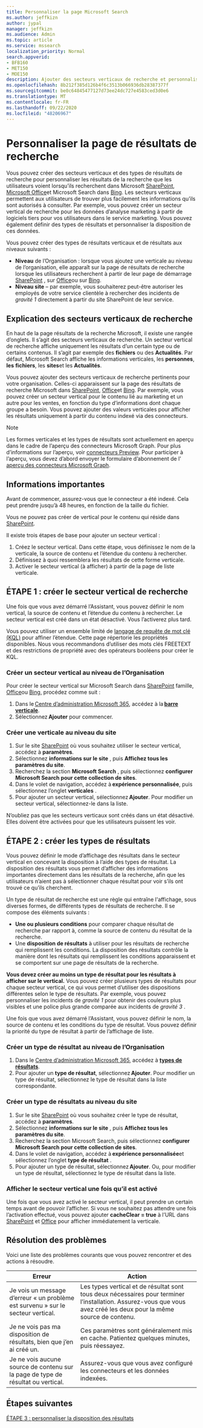 ```yaml
---
title: Personnaliser la page Microsoft Search
ms.author: jeffkizn
author: jypal
manager: jeffkizn
ms.audience: Admin
ms.topic: article
ms.service: mssearch
localization_priority: Normal
search.appverid:
- BFB160
- MET150
- MOE150
description: Ajouter des secteurs verticaux de recherche et personnaliser les résultats de la recherche
ms.openlocfilehash: 8b212f385d126b4f6c3513b066936db28387377f
ms.sourcegitcommit: be0c64845477127d73ee24dc727e4583ced3d0e6
ms.translationtype: MT
ms.contentlocale: fr-FR
ms.lasthandoff: 09/22/2020
ms.locfileid: "48206967"
---
```

# <a name="customize-the-search-results-page"></a>Personnaliser la page de résultats de recherche

Vous pouvez créer des secteurs verticaux et des types de résultats de recherche pour personnaliser les résultats de la recherche que les utilisateurs voient lorsqu’ils recherchent dans Microsoft [SharePoint](https://sharepoint.com/), [Microsoft Office](https://office.com)et Microsoft Search dans [Bing](https://bing.com). Les secteurs verticaux permettent aux utilisateurs de trouver plus facilement les informations qu’ils sont autorisés à consulter. Par exemple, vous pouvez créer un secteur vertical de recherche pour les données d’analyse marketing à partir de logiciels tiers pour vos utilisateurs dans le service marketing. Vous pouvez également définir des types de résultats et personnaliser la disposition de ces données.  

Vous pouvez créer des types de résultats verticaux et de résultats aux niveaux suivants :

- **Niveau** de l’Organisation : lorsque vous ajoutez une verticale au niveau de l’organisation, elle apparaît sur la page de résultats de recherche lorsque les utilisateurs recherchent à partir de leur page de démarrage [SharePoint](https://sharepoint.com/) , sur [Office](https://office.com)ou sur [Bing](https://bing.com).
- **Niveau site** – par exemple, vous souhaiterez peut-être autoriser les employés de votre service clientèle à rechercher des incidents de *gravité 1* directement à partir du site SharePoint de leur service.

## <a name="search-verticals-explained"></a>Explication des secteurs verticaux de recherche

En haut de la page résultats de la recherche Microsoft, il existe une rangée d’onglets. Il s’agit des secteurs verticaux de recherche. Un secteur vertical de recherche affiche uniquement les résultats d’un certain type ou de certains contenus. Il s’agit par exemple des **fichiers** ou des **Actualités**. Par défaut, Microsoft Search affiche les informations verticales, les **personnes**, **les** **fichiers**, les **sites**et les **Actualités**.  

Vous pouvez ajouter des secteurs verticaux de recherche pertinents pour votre organisation. Celles-ci apparaissent sur la page des résultats de recherche Microsoft dans [SharePoint](https://sharepoint.com/), [Office](https://Office.com)et [Bing](https://bing.com). Par exemple, vous pouvez créer un secteur vertical pour le contenu lié au marketing et un autre pour les ventes, en fonction du type d’informations dont chaque groupe a besoin. Vous pouvez ajouter des valeurs verticales pour afficher les résultats uniquement à partir du contenu indexé via des connecteurs.  

>[!NOTE]
> Les formes verticales et les types de résultats sont actuellement en aperçu dans le cadre de l’aperçu des connecteurs Microsoft Graph. Pour plus d’informations sur l’aperçu, voir [connecteurs Preview](connectors-preview.md). Pour participer à l’aperçu, vous devez d’abord envoyer le formulaire d’abonnement de l' [aperçu des connecteurs Microsoft Graph](https://forms.office.com/Pages/ResponsePage.aspx?id=v4j5cvGGr0GRqy180BHbRxWYgu82J_RFnMMATAS6_chUNVYwNU1CMDNZUDBSSDZKWVo2RDJDRjRLQi4u).

## <a name="things-to-consider"></a>Informations importantes

Avant de commencer, assurez-vous que le connecteur a été indexé. Cela peut prendre jusqu’à 48 heures, en fonction de la taille du fichier.

Vous ne pouvez pas créer de vertical pour le contenu qui réside dans [SharePoint](https://sharepoint.com/).

Il existe trois étapes de base pour ajouter un secteur vertical :

1. Créez le secteur vertical. Dans cette étape, vous définissez le nom de la verticale, la source de contenu et l’étendue du contenu à rechercher.
2. Définissez à quoi ressemblera les résultats de cette forme verticale.  
3. Activer le secteur vertical (à afficher) à partir de la page de liste verticale.

## <a name="step-1-create-the-search-vertical"></a>ÉTAPE 1 : créer le secteur vertical de recherche

Une fois que vous avez démarré l’Assistant, vous pouvez définir le nom vertical, la source de contenu et l’étendue du contenu à rechercher. Le secteur vertical est créé dans un état désactivé. Vous l’activerez plus tard.

Vous pouvez utiliser un ensemble limité de [langage de requête de mot clé (KQL)](https://docs.microsoft.com/sharepoint/dev/general-development/keyword-query-language-kql-syntax-reference) pour affiner l’étendue. Cette page répertorie les propriétés disponibles. Nous vous recommandons d’utiliser des mots clés FREETEXT et des restrictions de propriété avec des opérateurs booléens pour créer le KQL.

### <a name="create-a-vertical-at-the-organization-level"></a>Créer un secteur vertical au niveau de l’Organisation

Pour créer le secteur vertical sur Microsoft Search dans [SharePoint](https://sharepoint.com/) famille, [Office](https://office.com)ou [Bing](https://bing.com), procédez comme suit :

1. Dans le [Centre d’administration Microsoft 365](https://admin.microsoft.com), accédez à la [**barre verticale**](https://admin.microsoft.com/Adminportal/Home#/MicrosoftSearch/verticals).
1. Sélectionnez **Ajouter** pour commencer.  

### <a name="create-a-vertical-at-the-site-level"></a>Créer une verticale au niveau du site

1. Sur le site [SharePoint](https://sharepoint.com/) où vous souhaitez utiliser le secteur vertical, accédez à **paramètres**.
1. Sélectionnez **informations sur le site** , puis **Affichez tous les paramètres du site**.
1. Recherchez la section **Microsoft Search** , puis sélectionnez **configurer Microsoft Search pour cette collection de sites**.
1. Dans le volet de navigation, accédez à **expérience personnalisée**, puis sélectionnez l’onglet **verticales** .
1. Pour ajouter un secteur vertical, sélectionnez **Ajouter**.
  Pour modifier un secteur vertical, sélectionnez-le dans la liste.

N’oubliez pas que les secteurs verticaux sont créés dans un état désactivé. Elles doivent être activées pour que les utilisateurs puissent les voir.

## <a name="step-2-create-the-result-types"></a>ÉTAPE 2 : créer les types de résultats

Vous pouvez définir le mode d’affichage des résultats dans le secteur vertical en concevant la disposition à l’aide des types de résultat. La disposition des résultats vous permet d’afficher des informations importantes directement dans les résultats de la recherche, afin que les utilisateurs n’aient pas à sélectionner chaque résultat pour voir s’ils ont trouvé ce qu’ils cherchent.

Un type de résultat de recherche est une règle qui entraîne l'affichage, sous diverses formes, de différents types de résultats de recherche. Il se compose des éléments suivants :

- **Une ou plusieurs conditions** pour comparer chaque résultat de recherche par rapport à, comme la source de contenu du résultat de la recherche.  
- Une **disposition de résultats** à utiliser pour les résultats de recherche qui remplissent les conditions. La disposition des résultats contrôle la manière dont les résultats qui remplissent les conditions apparaissent et se comportent sur une page de résultats de la recherche.

**Vous devez créer au moins un type de résultat pour les résultats à afficher sur le vertical.** Vous pouvez créer plusieurs types de résultats pour chaque secteur vertical, ce qui vous permet d’utiliser des dispositions différentes selon le type de résultats. Par exemple, vous pouvez personnaliser les incidents de *gravité 1* pour obtenir des couleurs plus visibles et une police plus grande comparée aux incidents de *gravité 3* .

Une fois que vous avez démarré l’Assistant, vous pouvez définir le nom, la source de contenu et les conditions du type de résultat. Vous pouvez définir la priorité du type de résultat à partir de l’affichage de liste.
  
### <a name="create-a-result-type-at-the-organization-level"></a>Créer un type de résultat au niveau de l’Organisation

1. Dans le [Centre d’administration Microsoft 365](https://admin.microsoft.com), accédez à [**types de résultats**](https://admin.microsoft.com/Adminportal/Home#/MicrosoftSearch/resulttypes).
1. Pour ajouter un **type de résultat**, sélectionnez **Ajouter**. Pour modifier un type de résultat, sélectionnez le type de résultat dans la liste correspondante.

### <a name="create-a-results-type-at-the-site-level"></a>Créer un type de résultats au niveau du site

1. Sur le site [SharePoint](https://sharepoint.com/) où vous souhaitez créer le type de résultat, accédez à **paramètres**.
1. Sélectionnez **informations sur le site** , puis **Affichez tous les paramètres du site**.
1. Recherchez la section Microsoft Search, puis sélectionnez **configurer Microsoft Search pour cette collection de sites**.
1. Dans le volet de navigation, accédez à **expérience personnalisée**et sélectionnez l’onglet **type de résultat** .
1. Pour ajouter un type de résultat, sélectionnez **Ajouter**.  Ou, pour modifier un type de résultat, sélectionnez le type de résultat dans la liste.

### <a name="view-the-vertical-after-its-enabled"></a>Afficher le secteur vertical une fois qu’il est activé

Une fois que vous avez activé le secteur vertical, il peut prendre un certain temps avant de pouvoir l’afficher. Si vous ne souhaitez pas attendre une fois l’activation effectué, vous pouvez ajouter **cacheClear = true** à l’URL dans [SharePoint](https://sharepoint.com/) et [Office](https://office.com) pour afficher immédiatement la verticale.

## <a name="troubleshooting"></a>Résolution des problèmes

Voici une liste des problèmes courants que vous pouvez rencontrer et des actions à résoudre.

|Erreur  |Action  |
|---------|---------|
| Je vois un message d’erreur « un problème est survenu » sur le secteur vertical. | Les types vertical et de résultat sont tous deux nécessaires pour terminer l’installation. Assurez-vous que vous avez créé les deux pour la même source de contenu. |
| Je ne vois pas ma disposition de résultats, bien que j’en ai créé un. | Ces paramètres sont généralement mis en cache. Patientez quelques minutes, puis réessayez.        |
| Je ne vois aucune source de contenu sur la page de type de résultat ou vertical. | Assurez-vous que vous avez configuré les connecteurs et les données indexées.   |

## <a name="next-steps"></a>Étapes suivantes

[ÉTAPE 3 : personnaliser la disposition des résultats](customize-results-layout.md)
